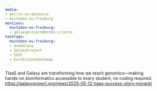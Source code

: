 ```yaml
---
media:
- matrix-eu-announce
- mastodon-eu-freiburg
mentions:
  mastodon-eu-freiburg:
  - galaxyproject@mstdn.science
hashtags:
  mastodon-eu-freiburg:
  - UseGalaxy
  - GalaxyProject
  - EOSC
  - EuroScienceGateway
---
```

TIaaS and Galaxy are transforming how we teach genomics—making hands-on bioinformatics accessible to every student, no coding required.
https://galaxyproject.org/news/2025-05-12-tiaas-success-story-morard/
